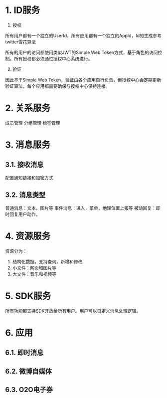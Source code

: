 
# 1. ID服务

1. 授权

所有用户都有一个独立的UserId，所有应用都有一个独立的AppId，Id的生成参考twitter雪花算法

所有的用户的访问都使用类似JWT的Simple Web Token方式，基于角色的访问控制。所有授权都必须通过授权中心系统进行。

2. 验证

因此基于Simple Web Token，验证由各个应用自行负责，但授权中心会定期更新验证算法，每个应用都需要确保与授权中心保持连接。

# 2. 关系服务

成员管理
分组管理
标签管理

# 3. 消息服务

## 3.1. 接收消息
配置通知链接和加密方式

## 3.2. 消息类型
普通消息：文本，图片等
事件消息：进入，菜单，地理位置上报等
被动回复：即时回复用户动作。

# 4. 资源服务

资源分为：
1. 结构化数据，支持查询，新增和修改
2. 小文件：网页和图片等
3. 大文件：音乐和视频等

# 5. SDK服务

所有功能都支持SDK开放给所有用户。用户可以自定义消息处理逻辑。

# 6. 应用
## 6.1. 即时消息
## 6.2. 微博自媒体
## 6.3. O2O电子券
